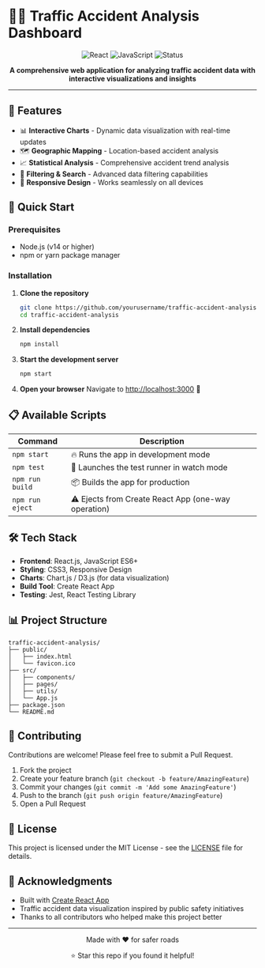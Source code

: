 # 🚗💥 Traffic Accident Analysis Dashboard

<div align="center">
  <img src="https://img.shields.io/badge/React-18+-61DAFB?style=for-the-badge&logo=react&logoColor=black" alt="React" />
  <img src="https://img.shields.io/badge/JavaScript-ES6+-F7DF1E?style=for-the-badge&logo=javascript&logoColor=black" alt="JavaScript" />
  <img src="https://img.shields.io/badge/Status-Active-success?style=for-the-badge" alt="Status" />
</div>

<p align="center">
  <strong>A comprehensive web application for analyzing traffic accident data with interactive visualizations and insights</strong>
</p>

---

## 🌟 Features

- 📊 **Interactive Charts** - Dynamic data visualization with real-time updates
- 🗺️ **Geographic Mapping** - Location-based accident analysis
- 📈 **Statistical Analysis** - Comprehensive accident trend analysis
- 🎯 **Filtering & Search** - Advanced data filtering capabilities
- 📱 **Responsive Design** - Works seamlessly on all devices

## 🚀 Quick Start

### Prerequisites
- Node.js (v14 or higher)
- npm or yarn package manager

### Installation

1. **Clone the repository**
   ```bash
   git clone https://github.com/yourusername/traffic-accident-analysis.git
   cd traffic-accident-analysis
   ```

2. **Install dependencies**
   ```bash
   npm install
   ```

3. **Start the development server**
   ```bash
   npm start
   ```

4. **Open your browser**
   Navigate to [http://localhost:3000](http://localhost:3000) 🎉

## 📋 Available Scripts

| Command | Description |
|---------|-------------|
| `npm start` | 🔥 Runs the app in development mode |
| `npm test` | 🧪 Launches the test runner in watch mode |
| `npm run build` | 📦 Builds the app for production |
| `npm run eject` | ⚠️ Ejects from Create React App (one-way operation) |

## 🛠️ Tech Stack

- **Frontend**: React.js, JavaScript ES6+
- **Styling**: CSS3, Responsive Design
- **Charts**: Chart.js / D3.js (for data visualization)
- **Build Tool**: Create React App
- **Testing**: Jest, React Testing Library

## 📊 Project Structure

```
traffic-accident-analysis/
├── public/
│   ├── index.html
│   └── favicon.ico
├── src/
│   ├── components/
│   ├── pages/
│   ├── utils/
│   └── App.js
├── package.json
└── README.md
```

## 🤝 Contributing

Contributions are welcome! Please feel free to submit a Pull Request.

1. Fork the project
2. Create your feature branch (`git checkout -b feature/AmazingFeature`)
3. Commit your changes (`git commit -m 'Add some AmazingFeature'`)
4. Push to the branch (`git push origin feature/AmazingFeature`)
5. Open a Pull Request

## 📝 License

This project is licensed under the MIT License - see the [LICENSE](LICENSE) file for details.

## 🙏 Acknowledgments

- Built with [Create React App](https://github.com/facebook/create-react-app)
- Traffic accident data visualization inspired by public safety initiatives
- Thanks to all contributors who helped make this project better

---

<div align="center">
  <p>Made with ❤️ for safer roads</p>
  <p>⭐ Star this repo if you found it helpful!</p>

